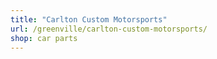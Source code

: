 ```yaml
---
title: "Carlton Custom Motorsports"
url: /greenville/carlton-custom-motorsports/
shop: car parts
---
```


